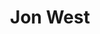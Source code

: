 ---
title: "Jon West"
presenter_id: jon_west
layout: member_all_publications
permalink: /member_full_publications/:presenter_id/
---